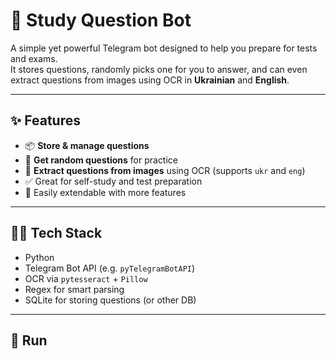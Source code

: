 # 🧠 Study Question Bot

A simple yet powerful Telegram bot designed to help you prepare for tests and exams.  
It stores questions, randomly picks one for you to answer, and can even extract questions from images using OCR in **Ukrainian** and **English**.

---

## ✨ Features

- 📦 **Store & manage questions**
- 🎲 **Get random questions** for practice
- 📸 **Extract questions from images** using OCR (supports `ukr` and `eng`)
- ✅ Great for self-study and test preparation
- 🧩 Easily extendable with more features

---

## 🧑‍💻 Tech Stack

- Python
- Telegram Bot API (e.g. `pyTelegramBotAPI`)
- OCR via `pytesseract` + `Pillow`
- Regex for smart parsing
- SQLite for storing questions (or other DB)

---

## 🚀 Run 
